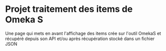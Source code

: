 # Projet traitement des items de Omeka S

Une page qui mets en avant l'affichage des items crée sur l'outil OmekaS et récupéré depuis son API et/ou après récupération stocké dans un fichier JSON
